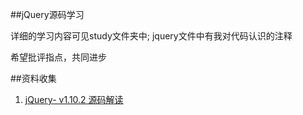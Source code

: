 ##jQuery源码学习

详细的学习内容可见study文件夹中;
jquery文件中有我对代码认识的注释

希望批评指点，共同进步

##资料收集
1. [jQuery- v1.10.2 源码解读](https://github.com/chokcoco/jQuery-)